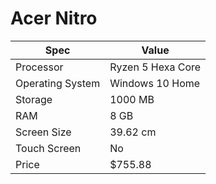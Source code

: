 # Acer Nitro

| Spec | Value |
|---|---|
| Processor | Ryzen 5 Hexa Core |
| Operating System | Windows 10 Home |
| Storage | 1000 MB |
| RAM | 8 GB |
| Screen Size | 39.62 cm |
| Touch Screen | No |
| Price | $755.88 |
